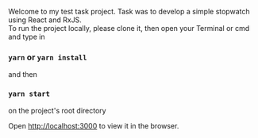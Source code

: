 Welcome to my test task project. Task was to develop a simple stopwatch using React and RxJS. <br/>
To run the project locally, please clone it, then open your Terminal or cmd and type in

### `yarn` or `yarn install`

and then

### `yarn start`

on the project's root directory

Open [http://localhost:3000](http://localhost:3000) to view it in the browser.
